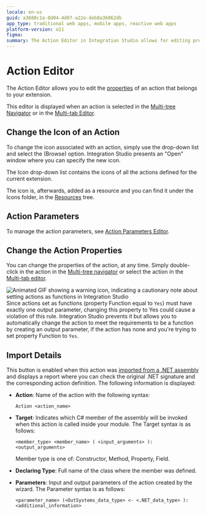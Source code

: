 ```yaml
---
locale: en-us
guid: a3688c1a-0d04-4d07-a22e-deb8a36862db
app_type: traditional web apps, mobile apps, reactive web apps
platform-version: o11
figma:
summary: The Action Editor in Integration Studio allows for editing properties and icons of actions within an extension
---
```

# Action Editor

The Action Editor allows you to edit the [properties](<../element-property/action.md>) of an action that belongs to your extension.

This editor is displayed when an action is selected in the [Multi-tree Navigator](<../multi-tree-navigator.md>) or in the [Multi-tab Editor](<../multi-tab-editors.md>).

## Change the Icon of an Action

To change the icon associated with an action, simply use the drop-down list and select the (Browse) option. Integration Studio presents an "Open" window where you can specify the new icon.

The Icon drop-down list contains the icons of all the actions defined for the current extension.

The icon is, afterwards, added as a resource and you can find it under the Icons folder, in the [Resources](<../resources-tree.md>) tree.

## Action Parameters

To manage the action parameters, see [Action Parameters Editor](<action-parameters.md>).

## Change the Action Properties

You can change the properties of the action, at any time. Simply double-click in the action in the [Multi-tree navigator](<../workspace.md>) or select the action in the [Multi-tab editor](<../workspace.md>).

![Animated GIF showing a warning icon, indicating a cautionary note about setting actions as functions in Integration Studio](images/warning.gif "Warning Icon") Since actions set as functions (property Function equal to `Yes`) must have exactly one output parameter, changing this property to Yes could cause a violation of this rule. Integration Studio prevents it but allows you to automatically change the action to meet the requirements to be a function by creating an output parameter, if the action has none and you're trying to set property Function to `Yes`.

## Import Details

This button is enabled when this action was [imported from a .NET assembly](<../../../integration-with-systems/integration-studio/managing-extensions/net-assembly-import-action.md>) and displays a report where you can check the original .NET signature and the corresponding action definition. The following information is displayed:

* **Action**: Name of the action with the following syntax:

    `Action <action_name>`

* **Target**: Indicates which C# member of the assembly will be invoked when this action is called inside your module. The Target syntax is as follows:

    `<member_type> <member_name> ( <input_arguments> ): <output_arguments>`

    Member type is one of: Constructor, Method, Property, Field.

* **Declaring Type**: Full name of the class where the member was defined.

* **Parameters**: Input and output parameters of the action created by the wizard. The Parameter syntax is as follows:

    `<parameter_name> (<OutSystems_data_type> <- <.NET_data_type> ): <additional_information>`
